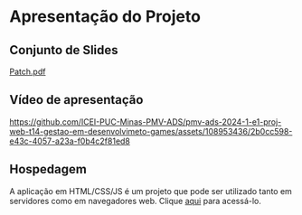 # Apresentação do Projeto

## Conjunto de Slides

[Patch.pdf](https://github.com/user-attachments/files/15948738/Patch.-.pdf)

## Vídeo de apresentação

https://github.com/ICEI-PUC-Minas-PMV-ADS/pmv-ads-2024-1-e1-proj-web-t14-gestao-em-desenvolvimeto-games/assets/108953436/2b0cc598-e43c-4057-a23a-f0b4c2f81ed8


## Hospedagem

A aplicação em HTML/CSS/JS é um projeto que pode ser utilizado tanto em servidores como em navegadores web. Clique <a href="https://icei-puc-minas-pmv-ads.github.io/pmv-ads-2024-1-e1-proj-web-t14-gestao-em-desenvolvimeto-games/codigo-fonte/paginaLogin/index.html">aqui</a> para acessá-lo.  
